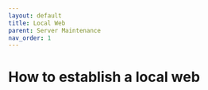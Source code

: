 ```yaml
---
layout: default
title: Local Web
parent: Server Maintenance
nav_order: 1
---
```


# How to establish a local web
